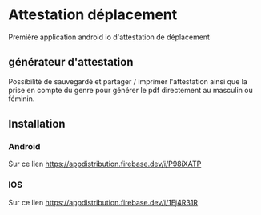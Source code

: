 # Attestation déplacement

Première application android io d'attestation de déplacement

## générateur d'attestation



Possibilité de sauvegardé et partager / imprimer l'attestation ainsi que  la prise en compte du genre pour générer le pdf directement au masculin ou féminin.

## Installation

### Android

Sur ce lien https://appdistribution.firebase.dev/i/P98iXATP


### IOS

Sur ce lien https://appdistribution.firebase.dev/i/1Ej4R31R
